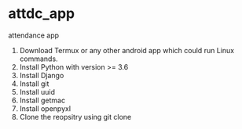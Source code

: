# attdc_app
attendance app

1. Download Termux or any other android app which could run Linux commands.
2. Install Python with version >= 3.6
3. Install Django
4. Install git
5. Install uuid
6. Install getmac
7. Install openpyxl
8. Clone the reopsitry using git clone 
